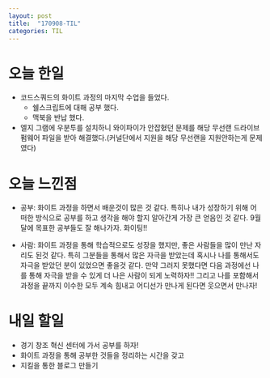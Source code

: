 ```yaml
---
layout: post
title:  "170908-TIL"
categories: TIL
---
```

오늘 한일
========
- 코드스쿼드의 화이트 과정의 마지막 수업을 들었다.
  - 쉘스크립트에 대해 공부 했다.
  - 맥북을 반납 했다.
- 엘지 그램에 우분투를 설치하니 와이파이가 안잡혔던 문제를 해당 무선랜 드라이브 펌웨어 파일을 받아 해결했다.(커널단에서 지원을 해당 무선랜을 지원안하는게 문제였다)

오늘 느낀점
==========
- 공부: 화이트 과정을 하면서 배운것이 많은 것 같다. 특히나 내가 성장하기 위해 어떠한 방식으로 공부를 하고 생각을 해야 할지 알아간게 가장 큰 얻음인 것 같다. 9월달에 목표한 공부들도 잘 해나가자. 화이팅!!  

- 사람: 화이트 과정을 통해 학습적으로도 성장을 했지만, 좋은 사람들을 많이 만난 자리도 된것 같다. 특히 그분들을 통해서 많은 자극을 받았는데 혹시나 나를 통해서도 자극을 받았던 분이 있었으면 좋을것 같다. 만약 그러지 못했다면 다음 과정에선 나를 통해 자극을 받을 수 있게 더 나은 사람이 되게 노력하자!! 그리고 나를 포함해서 과정을 끝까지 이수한 모두 계속 힘내고 어디선가 만나게 된다면 웃으면서 만나자!

내일 할일
=========
- 경기 창조 혁신 센터에 가서 공부를 하자!
- 화이트 과정을 통해 공부한 것들을 정리하는 시간을 갖고
- 지킬을 통한 블로그 만들기
